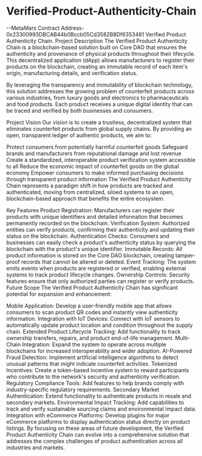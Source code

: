 # Verified-Product-Authenticity-Chain
--MetaMars Contract Address- 0x23300993DBCAB44b0Bccb05Cd3582B8Df6353481
Verified Product Authenticity Chain.
Project Description
The Verified Product Authenticity Chain is a blockchain-based solution built on Core DAO that ensures the authenticity and provenance of physical products throughout their lifecycle. This decentralized application (dApp) allows manufacturers to register their products on the blockchain, creating an immutable record of each item's origin, manufacturing details, and verification status.

By leveraging the transparency and immutability of blockchain technology, this solution addresses the growing problem of counterfeit products across various industries, from luxury goods and electronics to pharmaceuticals and food products. Each product receives a unique digital identity that can be traced and verified by both businesses and consumers.

Project Vision
Our vision is to create a trustless, decentralized system that eliminates counterfeit products from global supply chains. By providing an open, transparent ledger of authentic products, we aim to:

Protect consumers from potentially harmful counterfeit goods
Safeguard brands and manufacturers from reputational damage and lost revenue
Create a standardized, interoperable product verification system accessible to all
Reduce the economic impact of counterfeit goods on the global economy
Empower consumers to make informed purchasing decisions through transparent product information
The Verified Product Authenticity Chain represents a paradigm shift in how products are tracked and authenticated, moving from centralized, siloed systems to an open, blockchain-based approach that benefits the entire ecosystem.

Key Features
Product Registration: Manufacturers can register their products with unique identifiers and detailed information that becomes permanently recorded on the blockchain.
Verification System: Authorized entities can verify products, confirming their authenticity and updating their status on the blockchain.
Authentication Checks: Consumers and businesses can easily check a product's authenticity status by querying the blockchain with the product's unique identifier.
Immutable Records: All product information is stored on the Core DAO blockchain, creating tamper-proof records that cannot be altered or deleted.
Event Tracking: The system emits events when products are registered or verified, enabling external systems to track product lifecycle changes.
Ownership Controls: Security features ensure that only authorized parties can register or verify products.
Future Scope
The Verified Product Authenticity Chain has significant potential for expansion and enhancement:

Mobile Application: Develop a user-friendly mobile app that allows consumers to scan product QR codes and instantly view authenticity information.
Integration with IoT Devices: Connect with IoT sensors to automatically update product location and condition throughout the supply chain.
Extended Product Lifecycle Tracking: Add functionality to track ownership transfers, repairs, and product end-of-life management.
Multi-Chain Integration: Expand the system to operate across multiple blockchains for increased interoperability and wider adoption.
AI-Powered Fraud Detection: Implement artificial intelligence algorithms to detect unusual patterns that might indicate counterfeit activities.
Tokenized Incentives: Create a token-based incentive system to reward participants who contribute to the network's security and authenticity verification.
Regulatory Compliance Tools: Add features to help brands comply with industry-specific regulatory requirements.
Secondary Market Authentication: Extend functionality to authenticate products in resale and secondary markets.
Environmental Impact Tracking: Add capabilities to track and verify sustainable sourcing claims and environmental impact data.
Integration with eCommerce Platforms: Develop plugins for major eCommerce platforms to display authentication status directly on product listings.
By focusing on these areas of future development, the Verified Product Authenticity Chain can evolve into a comprehensive solution that addresses the complex challenges of product authentication across all industries and markets.

